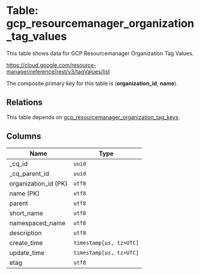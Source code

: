 # Table: gcp_resourcemanager_organization_tag_values

This table shows data for GCP Resourcemanager Organization Tag Values.

https://cloud.google.com/resource-manager/reference/rest/v3/tagValues/list

The composite primary key for this table is (**organization_id**, **name**).

## Relations

This table depends on [gcp_resourcemanager_organization_tag_keys](gcp_resourcemanager_organization_tag_keys.md).

## Columns

| Name          | Type          |
| ------------- | ------------- |
|_cq_id|`uuid`|
|_cq_parent_id|`uuid`|
|organization_id (PK)|`utf8`|
|name (PK)|`utf8`|
|parent|`utf8`|
|short_name|`utf8`|
|namespaced_name|`utf8`|
|description|`utf8`|
|create_time|`timestamp[us, tz=UTC]`|
|update_time|`timestamp[us, tz=UTC]`|
|etag|`utf8`|
